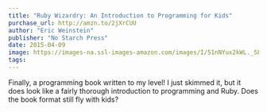 ```yaml
---
title: "Ruby Wizardry: An Introduction to Programming for Kids"
purchase_url: http://amzn.to/2jXrCUU
author: "Eric Weinstein"
publisher: "No Starch Press"
date: 2015-04-09
image: https://images-na.ssl-images-amazon.com/images/I/51nNYux2kWL._SL75_.jpg
tags:
---
```


Finally, a programming book written to my level! I just skimmed it, but it does
look like a fairly thorough introduction to programming and Ruby. Does the book
format still fly with kids?
